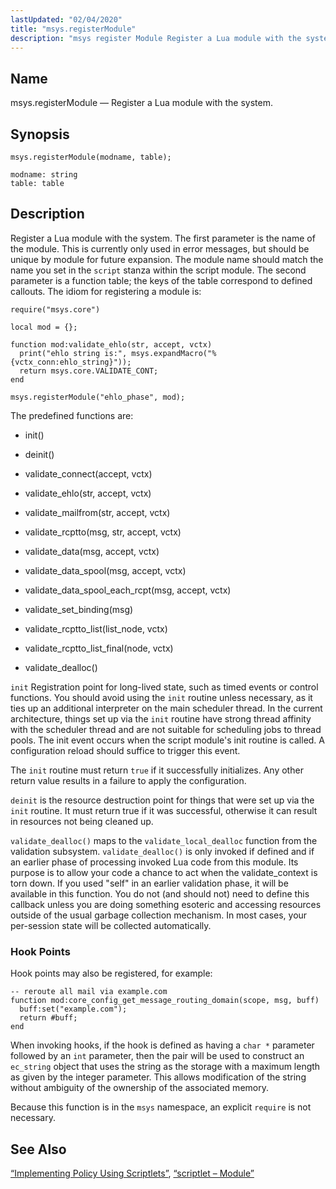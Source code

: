 ```yaml
---
lastUpdated: "02/04/2020"
title: "msys.registerModule"
description: "msys register Module Register a Lua module with the system msys register Module modname table Register a Lua module with the system The first parameter is the name of the module This is currently only used in error messages but should be unique by module for future expansion The module..."
---
```


<a name="lua.ref.msys.registerModule"></a> 
## Name

msys.registerModule — Register a Lua module with the system.

<a name="idp24611168"></a> 
## Synopsis

`msys.registerModule(modname, table);`

```
modname: string
table: table
```
<a name="idp24613872"></a> 
## Description

Register a Lua module with the system. The first parameter is the name of the module. This is currently only used in error messages, but should be unique by module for future expansion. The module name should match the name you set in the `script` stanza within the script module. The second parameter is a function table; the keys of the table correspond to defined callouts. The idiom for registering a module is:

```
require("msys.core")

local mod = {};

function mod:validate_ehlo(str, accept, vctx)
  print("ehlo string is:", msys.expandMacro("%{vctx_conn:ehlo_string}"));
  return msys.core.VALIDATE_CONT;
end

msys.registerModule("ehlo_phase", mod);
```

The predefined functions are:

*   init()

*   deinit()

*   validate_connect(accept, vctx)

*   validate_ehlo(str, accept, vctx)

*   validate_mailfrom(str, accept, vctx)

*   validate_rcptto(msg, str, accept, vctx)

*   validate_data(msg, accept, vctx)

*   validate_data_spool(msg, accept, vctx)

*   validate_data_spool_each_rcpt(msg, accept, vctx)

*   validate_set_binding(msg)

*   validate_rcptto_list(list_node, vctx)

*   validate_rcptto_list_final(node, vctx)

*   validate_dealloc()

`init` Registration point for long-lived state, such as timed events or control functions. You should avoid using the `init` routine unless necessary, as it ties up an additional interpreter on the main scheduler thread. In the current architecture, things set up via the `init` routine have strong thread affinity with the scheduler thread and are not suitable for scheduling jobs to thread pools. The init event occurs when the script module's init routine is called. A configuration reload should suffice to trigger this event.

The `init` routine must return `true` if it successfully initializes. Any other return value results in a failure to apply the configuration.

`deinit` is the resource destruction point for things that were set up via the `init` routine. It must return true if it was successful, otherwise it can result in resources not being cleaned up.

`validate_dealloc()` maps to the `validate_local_dealloc` function from the validation subsystem. `validate_dealloc()` is only invoked if defined and if an earlier phase of processing invoked Lua code from this module. Its purpose is to allow your code a chance to act when the validate_context is torn down. If you used "self" in an earlier validation phase, it will be available in this function. You do not (and should not) need to define this callback unless you are doing something esoteric and accessing resources outside of the usual garbage collection mechanism. In most cases, your per-session state will be collected automatically.

### <a name="idp24636256"></a> Hook Points

Hook points may also be registered, for example:

```
-- reroute all mail via example.com
function mod:core_config_get_message_routing_domain(scope, msg, buff)
  buff:set("example.com");
  return #buff;
end
```

When invoking hooks, if the hook is defined as having a `char *` parameter followed by an `int` parameter, then the pair will be used to construct an `ec_string` object that uses the string as the storage with a maximum length as given by the integer parameter. This allows modification of the string without ambiguity of the ownership of the associated memory.

Because this function is in the `msys` namespace, an explicit `require` is not necessary.

<a name="idp24641504"></a> 
## See Also

[“Implementing Policy Using Scriptlets”](/momentum/3/3-reference/3-reference-implementing-policy-scriptlets), [“scriptlet – Module”](/momentum/3/3-reference/3-reference-modules-scriptlet)